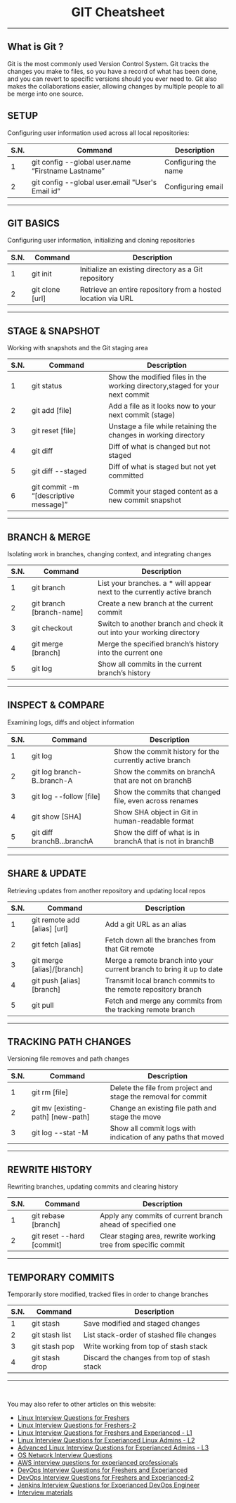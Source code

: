<h1 style="text-align: center;"> GIT Cheatsheet </h1>

---

## What is Git ?
Git is the most commonly used Version Control System. Git tracks the changes you make to files, so you have a
record of what has been done, and you can revert to specific versions should you ever need to. Git also makes
the collaborations easier, allowing changes by multiple people to all be merge into one source.

## SETUP

Configuring user information used across all local repositories:


|S.N.|   Command                                          | Description                       |     
|----|----------------------------------------------------|-----------------------------------|
| 1  |git config --global user.name “Firstname Lastname”  |Configuring the name               |
| 2  |git config --global user.email "User's Email id”    |Configuring email                  |

---

## GIT BASICS

Configuring user information, initializing and cloning repositories

|S.N.|   Command                           | Description                       |
|----|-------------------------------------|-----------------------------------|
| 1  |git init                             |Initialize an existing directory as a Git repository|
| 2  |git clone [url]                      |Retrieve an entire repository from a hosted location via URL |

---

## STAGE & SNAPSHOT

Working with snapshots and the Git staging area

|S.N.|   Command                           | Description                       |
|----|-------------------------------------|-----------------------------------|
| 1  |git status                           |Show the modified files in the working directory,staged for your next commit|
| 2  |git add [file]                       |Add a file as it looks now to your next commit (stage) |
| 3  |git reset [file]                     | Unstage a file while retaining the changes in working directory|
| 4  |git diff                             | Diff of what is changed but not staged  |
| 5  |git diff --staged                    | Diff of what is staged but not yet committed |
| 6  |git commit -m “[descriptive message]”|Commit your staged content as a new commit snapshot |

---

## BRANCH & MERGE

Isolating work in branches, changing context, and integrating changes

|S.N.|   Command                           | Description                       |
|----|-------------------------------------|-----------------------------------|
| 1  |git branch                           |List your branches. a * will appear next to the currently active branch |
| 2  |git branch [branch-name]             | Create a new branch at the current commit|
| 3  |git checkout                         | Switch to another branch and check it out into your working directory|
| 4  |git merge [branch]                   | Merge the specified branch’s history into the current one |
| 5  |git  log                             | Show all commits in the current branch’s history|

---

## INSPECT & COMPARE

Examining logs, diffs and object information

|S.N.|   Command                           | Description                       |
|----|-------------------------------------|-----------------------------------|
| 1  |git log                              |Show the commit history for the currently active branch |
| 2  |git log branch-B..branch-A           |Show the commits on branchA that are not on branchB |
| 3  |git log --follow [file]              | Show the commits that changed file, even across renames |
| 4  |git show [SHA]                       |Show SHA object in Git in human-readable format |
| 5  |git diff branchB...branchA           |Show the diff of what is in branchA that is not in branchB |

---

## SHARE & UPDATE

Retrieving updates from another repository and updating local repos

|S.N.|   Command                           | Description                       |
|----|-------------------------------------|-----------------------------------|
| 1  |git remote add [alias] [url]         | Add a git URL as an alias  |
| 2  |git fetch [alias]                    | Fetch down all the branches from that Git remote|
| 3  |git merge [alias]/[branch]           | Merge a remote branch into your current branch to bring it up to date|
| 4  |git push [alias] [branch]            | Transmit local branch commits to the remote repository branch|
| 5  |git pull                             | Fetch and merge any commits from the tracking remote branch|

---

## TRACKING PATH CHANGES

Versioning file removes and path changes

|S.N.|   Command                           | Description                       |
|----|-------------------------------------|-----------------------------------|
| 1  |git rm [file]                        | Delete the file from project and stage the removal for commit|
| 2  |git mv [existing-path] [new-path]    | Change an existing file path and stage the move|
| 3  |git log --stat -M                    | Show all commit logs with indication of any paths that moved|

---

## REWRITE HISTORY

Rewriting branches, updating commits and clearing history

|S.N.|   Command                           | Description                       |
|----|-------------------------------------|-----------------------------------|
| 1  |git rebase [branch]                  | Apply any commits of current branch ahead of specified one|
| 2  |git reset --hard [commit]            | Clear staging area, rewrite working tree from specific commit|

---

## TEMPORARY COMMITS

Temporarily store modified, tracked files in order to change branches


|S.N.|   Command                           | Description                       |
|----|-------------------------------------|-----------------------------------|
| 1  |git stash                            | Save modified and staged changes  |
| 2  |git stash list                       | List stack-order of stashed file changes|
| 3  |git stash pop                        | Write working from top of stash stack|
| 4  |git stash drop                       | Discard the changes from top of stash stack|


---

<br>

You may also refer to other articles on this website:

* [Linux Interview Questions for Freshers](linux_basic.md)
* [Linux Interview Questions for Freshers-2](linux_interview_questions_for_freshers.md)
* [Linux Interview Questions for Freshers and Experianced - L1](linux_L1.md)
* [Linux Interview Questions for Experianced Linux Admins - L2](linux_L2.md)
* [Advanced Linux Interview Questions for Experianced Admins - L3](linux_L3.md)
* [OS Network Interview Questions](network.md)
* [AWS interview questions for experianced professionals](aws.md)
* [DevOps Interview Questions for Freshers and Experianced](devops_interview_questions.md)
* [DevOps Interview Questions for Freshers and Experianced-2](devops_interview_questions-2.md)
* [Jenkins Interview Questions for Experianced DevOps Engineer](jenkins.md)
* [Interview materials](reference.md)
